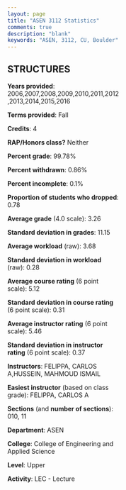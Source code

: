 ```yaml
---
layout: page
title: "ASEN 3112 Statistics"
comments: true
description: "blank"
keywords: "ASEN, 3112, CU, Boulder"
--- 
```

<head>
<script src="https://ajax.googleapis.com/ajax/libs/jquery/2.1.3/jquery.min.js"></script>
<script src="https://dl.dropboxusercontent.com/s/pc42nxpaw1ea4o9/highcharts.js?dl=0"></script>
<!-- <script src="../assets/js/highcharts.js"></script> -->
<style type="text/css">@font-face {
	font-family: "Bebas Neue";
	src: url(https://www.filehosting.org/file/details/544349/BebasNeue%20Regular.otf) format("opentype");
	}
	h1.Bebas { 
		font-family: "Bebas Neue", Verdana, Tahoma;
	}
</style>
</head>
<body>
	<div id="container" style="float: right; width: 45%; height: 88%; margin-left: 2.5%; margin-right: 2.5%;"></div>
	<script language="JavaScript">
		$(document).ready(function() {
		var chart = {type: 'column'};
		var title = {text: 'Grade Distribution'};
		var xAxis = {categories: ['A','B','C','D','F'],crosshair: true};
		var yAxis = {min: 0,title: {text: 'Percentage'}};
		var tooltip = {headerFormat: '<center><b><span style="font-size:20px">{point.key}</span></b></center>',
		               pointFormat: '<td style="padding:0"><b>{point.y:.1f}%</b></td>',
		               footerFormat: '</table>',shared: true,useHTML: true};
		var plotOptions = {column: {pointPadding: 0.0,borderWidth: 0}};  
		var credits = {enabled: false};var series= [{name: 'Percent',data: [36.56,55.12,6.86,1.12,0.34,]}];
		var json = {};
		json.chart = chart;
		json.title = title;
		json.tooltip = tooltip;
		json.xAxis = xAxis;
		json.yAxis = yAxis;  
		json.series = series;
		json.plotOptions = plotOptions;  
		json.credits = credits;
		$('#container').highcharts(json);
	});
	</script>
</body>
			   
## STRUCTURES

**Years provided**: 2006,2007,2008,2009,2010,2011,2012,2013,2014,2015,2016

**Terms provided**: Fall

**Credits**: 4

**RAP/Honors class?** Neither

**Percent grade**: 99.78%

**Percent withdrawn**: 0.86%

**Percent incomplete**: 0.1%

**Proportion of students who dropped**: 0.78

**Average grade** (4.0 scale): 3.26

**Standard deviation in grades**: 11.15

**Average workload** (raw): 3.68

**Standard deviation in workload** (raw): 0.28

**Average course rating** (6 point scale): 5.12

**Standard deviation in course rating** (6 point scale): 0.31

**Average instructor rating** (6 point scale): 5.46

**Standard deviation in instructor rating** (6 point scale): 0.37

**Instructors**: FELIPPA, CARLOS A,HUSSEIN, MAHMOUD ISMAIL

**Easiest instructor** (based on class grade): FELIPPA, CARLOS A

**Sections** (and **number of sections**): 010, 11

**Department**: ASEN

**College**: College of Engineering and Applied Science

**Level**: Upper

**Activity**: LEC - Lecture